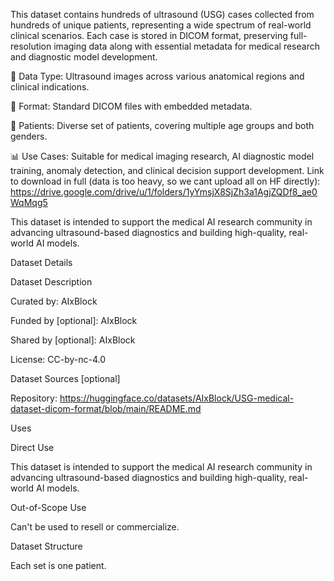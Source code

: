 This dataset contains hundreds of ultrasound (USG) cases collected from hundreds of unique patients, representing a wide spectrum of real-world clinical scenarios. Each case is stored in DICOM format, preserving full-resolution imaging data along with essential metadata for medical research and diagnostic model development.

🏥 Data Type: Ultrasound images across various anatomical regions and clinical indications.

📁 Format: Standard DICOM files with embedded metadata.

👥 Patients: Diverse set of patients, covering multiple age groups and both genders.

📊 Use Cases: Suitable for medical imaging research, AI diagnostic model training, anomaly detection, and clinical decision support development. Link to download in full (data is too heavy, so we cant upload all on HF directly): https://drive.google.com/drive/u/1/folders/1yYmsjX8SjZh3a1AgjZQDf8_ae0WqMqg5

This dataset is intended to support the medical AI research community in advancing ultrasound-based diagnostics and building high-quality, real-world AI models.

Dataset Details

Dataset Description

Curated by: AIxBlock

Funded by [optional]: AIxBlock

Shared by [optional]: AIxBlock

License: CC-by-nc-4.0

Dataset Sources [optional]

Repository: https://huggingface.co/datasets/AIxBlock/USG-medical-dataset-dicom-format/blob/main/README.md 

Uses

Direct Use

This dataset is intended to support the medical AI research community in advancing ultrasound-based diagnostics and building high-quality, 
real-world AI models.

Out-of-Scope Use

Can't be used to resell or commercialize.

Dataset Structure

Each set is one patient.
